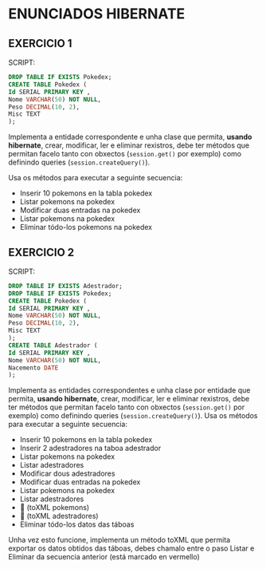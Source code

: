 # ENUNCIADOS HIBERNATE

## EXERCICIO 1
SCRIPT:
```sql
DROP TABLE IF EXISTS Pokedex;
CREATE TABLE Pokedex (
Id SERIAL PRIMARY KEY ,
Nome VARCHAR(50) NOT NULL,
Peso DECIMAL(10, 2),
Misc TEXT
);
```
Implementa a entidade correspondente e unha clase que permita, **usando hibernate**, crear,
modificar, ler e eliminar rexistros, debe ter métodos que permitan facelo tanto con obxectos
(```session.get()``` por exemplo) como definindo queries (```session.createQuery()```).

Usa os métodos para executar a seguinte secuencia:
- Inserir 10 pokemons en la tabla pokedex
- Listar pokemons na pokedex
- Modificar duas entradas na pokedex
- Listar pokemons na pokedex
- Eliminar tódo-los pokemons na pokedex


## EXERCICIO 2
SCRIPT:
```sql
DROP TABLE IF EXISTS Adestrador;
DROP TABLE IF EXISTS Pokedex;
CREATE TABLE Pokedex (
Id SERIAL PRIMARY KEY ,
Nome VARCHAR(50) NOT NULL,
Peso DECIMAL(10, 2),
Misc TEXT
);
CREATE TABLE Adestrador (
Id SERIAL PRIMARY KEY ,
Nome VARCHAR(50) NOT NULL,
Nacemento DATE
);
```

Implementa as entidades correspondentes e unha clase por entidade que permita, **usando hibernate**, crear, modificar, ler e eliminar rexistros, debe ter métodos que permitan facelo
tanto con obxectos (```session.get()``` por exemplo) como definindo queries
(```session.createQuery()```).
Usa os métodos para executar a seguinte secuencia:
- Inserir 10 pokemons en la tabla pokedex
- Inserir 2 adestradores na taboa adestrador
- Listar pokemons na pokedex
- Listar adestradores
- Modificar dous adestradores
- Modificar duas entradas na pokedex
- Listar pokemons na pokedex
- Listar adestradores
- 🔴 (toXML pokemons)
- 🔴 (toXML adestradores)
- Eliminar tódo-los datos das táboas

Unha vez esto funcione, implementa un método toXML que permita exportar os datos
obtidos das táboas, debes chamalo entre o paso Listar e Eliminar da secuencia anterior
(está marcado en vermello)